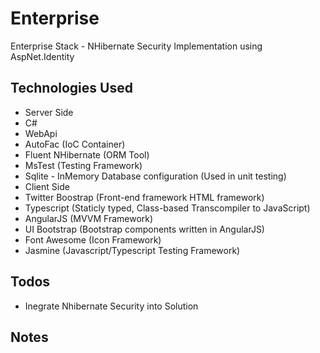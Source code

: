 # Enterprise
Enterprise Stack - NHibernate Security Implementation using AspNet.Identity

## Technologies Used
* Server Side 
 * C#
 * WebApi
 * AutoFac (IoC Container)
 * Fluent NHibernate (ORM Tool)
 * MsTest (Testing Framework)
  * Sqlite - InMemory Database configuration (Used in unit testing)
* Client Side
 * Twitter Boostrap (Front-end framework HTML framework)
 * Typescript (Staticly typed, Class-based Transcompiler to JavaScript)
 * AngularJS (MVVM Framework)
 * UI Bootstrap (Bootstrap components written in AngularJS)
 * Font Awesome (Icon Framework)
 * Jasmine (Javascript/Typescript Testing Framework)
 
## Todos
* Inegrate Nhibernate Security into Solution
 

## Notes